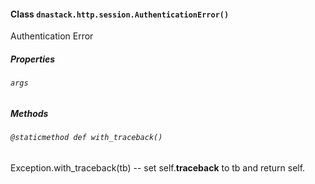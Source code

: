 #### Class `dnastack.http.session.AuthenticationError()`
Authentication Error 
##### Properties
###### `args`

##### Methods
###### `@staticmethod def with_traceback()`
Exception.with_traceback(tb) --
set self.__traceback__ to tb and return self.
